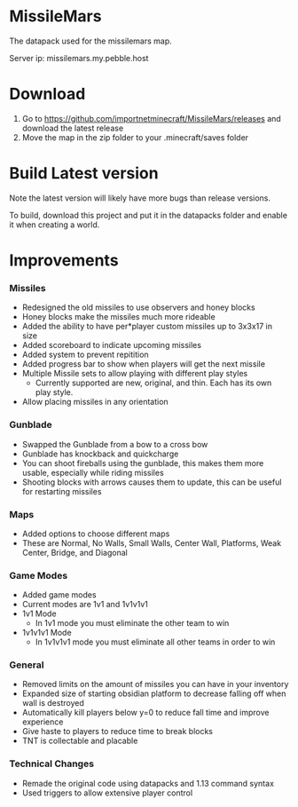 # MissileMars
The datapack used for the missilemars map.

Server ip: missilemars.my.pebble.host

# Download
1. Go to https://github.com/importnetminecraft/MissileMars/releases and download the latest release
2. Move the map in the zip folder to your .minecraft/saves folder

# Build Latest version
Note the latest version will likely have more bugs than release versions.

To build, download this project and put it in the datapacks folder and enable it when creating a world.

# Improvements
### Missiles ###
* Redesigned the old missiles to use observers and honey blocks
* Honey blocks make the missiles much more rideable
* Added the ability to have per*player custom missiles up to 3x3x17 in size
* Added scoreboard to indicate upcoming missiles
* Added system to prevent repitition
* Added progress bar to show when players will get the next missile
* Multiple Missile sets to allow playing with different play styles
    * Currently supported are new, original, and thin. Each has its own play style. 
* Allow placing missiles in any orientation

### Gunblade ###
* Swapped the Gunblade from a bow to a cross bow
* Gunblade has knockback and quickcharge
* You can shoot fireballs using the gunblade, this makes them more usable, especially while riding missiles
* Shooting blocks with arrows causes them to update, this can be useful for restarting missiles

### Maps ###
* Added options to choose different maps
* These are Normal, No Walls, Small Walls, Center Wall, Platforms, Weak Center, Bridge, and Diagonal

### Game Modes ###
* Added game modes
* Current modes are 1v1 and 1v1v1v1
* 1v1 Mode
    * In 1v1 mode you must eliminate the other team to win
* 1v1v1v1 Mode
    * In 1v1v1v1 mode you must eliminate all other teams in order to win 

### General ###
* Removed limits on the amount of missiles you can have in your inventory
* Expanded size of starting obsidian platform to decrease falling off when wall is destroyed
* Automatically kill players below y=0 to reduce fall time and improve experience
* Give haste to players to reduce time to break blocks
* TNT is collectable and placable

### Technical Changes ###
* Remade the original code using datapacks and 1.13 command syntax
* Used triggers to allow extensive player control
